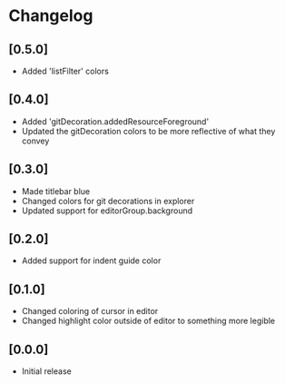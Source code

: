 # Changelog

## [0.5.0]
- Added 'listFilter' colors

## [0.4.0]
- Added 'gitDecoration.addedResourceForeground'
- Updated the gitDecoration colors to be more reflective of what they convey

## [0.3.0]
- Made titlebar blue
- Changed colors for git decorations in explorer
- Updated support for editorGroup.background

## [0.2.0]
- Added support for indent guide color

## [0.1.0]
- Changed coloring of cursor in editor
- Changed highlight color outside of editor to something more legible

## [0.0.0]
- Initial release
